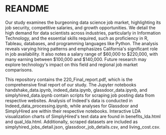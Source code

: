 # REANDME

Our study examines the burgeoning data science job market, highlighting its job security, competitive salaries, and growth opportunities. We detail the high demand for data scientists across industries, particularly in Information Technology, and the essential skills required, such as proficiency in R, Tableau, databases, and programming languages like Python. The analysis reveals varying hiring patterns and emphasizes California's significant role in job availability. It also notes a salary range of $60,000 to $220,000, with many earning between $100,000 and $140,000. Future research may explore technology's impact on this field and regional job market comparisons.



This repository contains the 220_Final_report.pdf, which is the comprehensive final report of our study. The Jupyter notebooks handshake_data.ipynb, indeed_data.ipynb, glassdoor_data.ipynb, and simplyhired_data.ipynb contain scripts for scraping job posting data from respective websites. Analysis of Indeed's data is conducted in Indeed_data_processing.ipynb, while analyses for Glassdoor and SimplyHired are within their respective notebooks. Interactive LDA visualization charts of SimplyHired's text data are found in benefits_lda.html and qual_lda.html. Additionally, scraped datasets are included as simplyhired_jobs_detail.json, glassdoor_job_details.csv, and living_cost.csv.

